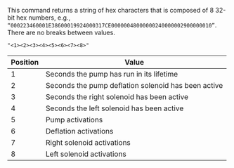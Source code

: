 This command returns a string of hex characters that is composed of 8 32-bit hex numbers, e.g., 
`“000223460001E38600019924000317CE00000048000000240000002900000010”`.
There are no breaks between values.

`"<1><2><3><4><5><6><7><8>"`

| Position | Value |
| ---- | ---- |
| 1 | Seconds the pump has run in its lifetime |
| 2 | Seconds the pump deflation solenoid has been active |
| 3 | Seconds the right solenoid has been active |
| 4 | Seconds the left solenoid has been active |
| 5 | Pump activations |
| 6 | Deflation activations |
| 7 | Right solenoid activations |
| 8 | Left solenoid activations |